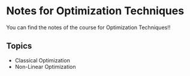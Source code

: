 # Notes for Optimization Techniques

You can find the notes of the course for Optimization Techniques!!

## Topics

- Classical Optimization
- Non-Linear Optimization

